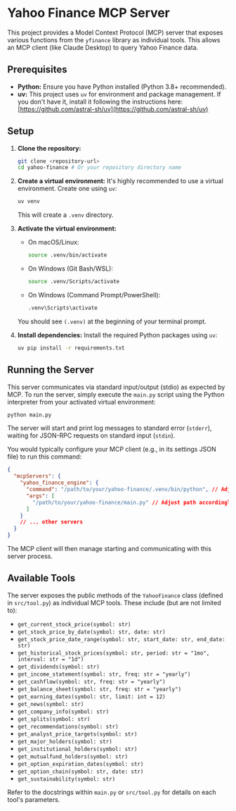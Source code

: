 # Yahoo Finance MCP Server

This project provides a Model Context Protocol (MCP) server that exposes various functions from the `yfinance` library as individual tools. This allows an MCP client (like Claude Desktop) to query Yahoo Finance data.

## Prerequisites

*   **Python:** Ensure you have Python installed (Python 3.8+ recommended).
*   **uv:** This project uses `uv` for environment and package management. If you don't have it, install it following the instructions here: [https://github.com/astral-sh/uv](https://github.com/astral-sh/uv)

## Setup

1.  **Clone the repository:**
    ```bash
    git clone <repository-url>
    cd yahoo-finance # Or your repository directory name
    ```

2.  **Create a virtual environment:**
    It's highly recommended to use a virtual environment. Create one using `uv`:
    ```bash
    uv venv
    ```
    This will create a `.venv` directory.

3.  **Activate the virtual environment:**
    *   On macOS/Linux:
        ```bash
        source .venv/bin/activate
        ```
    *   On Windows (Git Bash/WSL):
        ```bash
        source .venv/Scripts/activate
        ```
    *   On Windows (Command Prompt/PowerShell):
        ```bash
        .venv\Scripts\activate
        ```
    You should see `(.venv)` at the beginning of your terminal prompt.

4.  **Install dependencies:**
    Install the required Python packages using `uv`:
    ```bash
    uv pip install -r requirements.txt
    ```

## Running the Server

This server communicates via standard input/output (stdio) as expected by MCP. To run the server, simply execute the `main.py` script using the Python interpreter from your activated virtual environment:

```bash
python main.py
```

The server will start and print log messages to standard error (`stderr`), waiting for JSON-RPC requests on standard input (`stdin`).

You would typically configure your MCP client (e.g., in its settings JSON file) to run this command:

```json
{
  "mcpServers": {
    "yahoo_finance_engine": {
      "command": "/path/to/your/yahoo-finance/.venv/bin/python", // Adjust path accordingly
      "args": [
        "/path/to/your/yahoo-finance/main.py" // Adjust path accordingly
      ]
    }
    // ... other servers
  }
}
```

The MCP client will then manage starting and communicating with this server process.

## Available Tools

The server exposes the public methods of the `YahooFinance` class (defined in `src/tool.py`) as individual MCP tools. These include (but are not limited to):

*   `get_current_stock_price(symbol: str)`
*   `get_stock_price_by_date(symbol: str, date: str)`
*   `get_stock_price_date_range(symbol: str, start_date: str, end_date: str)`
*   `get_historical_stock_prices(symbol: str, period: str = "1mo", interval: str = "1d")`
*   `get_dividends(symbol: str)`
*   `get_income_statement(symbol: str, freq: str = "yearly")`
*   `get_cashflow(symbol: str, freq: str = "yearly")`
*   `get_balance_sheet(symbol: str, freq: str = "yearly")`
*   `get_earning_dates(symbol: str, limit: int = 12)`
*   `get_news(symbol: str)`
*   `get_company_info(symbol: str)`
*   `get_splits(symbol: str)`
*   `get_recommendations(symbol: str)`
*   `get_analyst_price_targets(symbol: str)`
*   `get_major_holders(symbol: str)`
*   `get_institutional_holders(symbol: str)`
*   `get_mutualfund_holders(symbol: str)`
*   `get_option_expiration_dates(symbol: str)`
*   `get_option_chain(symbol: str, date: str)`
*   `get_sustainability(symbol: str)`

Refer to the docstrings within `main.py` or `src/tool.py` for details on each tool's parameters. 